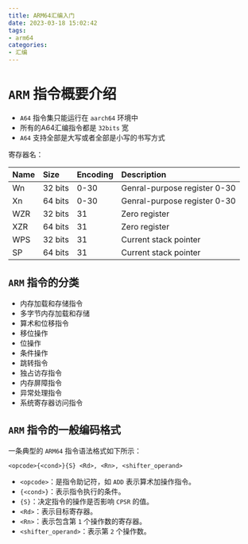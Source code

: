 ```yaml
---
title: ARM64汇编入门
date: 2023-03-18 15:02:42
tags:
- arm64
categories:
- 汇编
---
```


# `ARM` 指令概要介绍

- `A64` 指令集只能运行在 `aarch64` 环境中
- 所有的A64汇编指令都是 `32bits` 宽
- `A64` 支持全部是大写或者全部是小写的书写方式


寄存器名：


| Name  | Size    | Encoding | Description                  |
| :---  | :---    | :---     | :---                         |
| Wn    | 32 bits | 0-30     | Genral-purpose register 0-30 |
| Xn    | 64 bits | 0-30     | Genral-purpose register 0-30 |
| WZR   | 32 bits | 31       | Zero register                |
| XZR   | 64 bits | 31       | Zero register                |
| WPS   | 32 bits | 31       | Current stack pointer        |
| SP    | 64 bits | 31       | Current stack pointer        |

<!--more-->

## `ARM` 指令的分类

- 内存加载和存储指令
- 多字节内存加载和存储
- 算术和位移指令
- 移位操作
- 位操作
- 条件操作
- 跳转指令
- 独占访存指令
- 内存屏障指令
- 异常处理指令
- 系统寄存器访问指令


## `ARM` 指令的一般编码格式
一条典型的 `ARM64` 指令语法格式如下所示：

```
<opcode>{<cond>}{S} <Rd>, <Rn>, <shifter_operand>
```

- `<opcode>`：是指令助记符，如 `ADD` 表示算术加操作指令。
- `{<cond>}`：表示指令执行的条件。
- `{S}`：决定指令的操作是否影响 `CPSR` 的值。
- `<Rd>`：表示目标寄存器。
- `<Rn>`：表示包含第 `1` 个操作数的寄存器。
- `<shifter_operand>`：表示第 `2` 个操作数。

